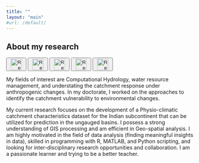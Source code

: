 ```yaml
---
title: ""
layout: "main"
#url: /default/
---
```


## About my research 
<button style = "padding: 1px 10px">
<a href="https://www.researchgate.net/profile/Ankit-Deshmukh-2">
  <img src="https://cdn-icons-png.flaticon.com/128/49/49394.png"  width="30" alt="ResearchGate">
  </a>
</button>

<button style = "padding: 1px 10px">
<a href="https://twitter.com/anix7n">
  <img src="https://cdn-icons-png.flaticon.com/128/2168/2168336.png"  width="30" alt="ResearchGate">
  </a>
</button>

<button style = "padding: 1px 10px">
<a href="https://github.com/anixn">
  <img src="https://cdn-icons-png.flaticon.com/128/4942/4942174.png"  width="30" alt="ResearchGate">
  </a>
</button>

<button style = "padding: 1px 10px">
<a href="https://www.linkedin.com/in/anixn/">
  <img src="https://cdn-icons-png.flaticon.com/128/4942/4942174.png"  width="30" alt="ResearchGate">
  </a>
</button>

<button style = "padding: 1px 10px">
<a href="https://orcid.org/0000-0002-1433-3872">
  <img src="https://cdn-icons-png.flaticon.com/128/4942/4942174.png"  width="30" alt="ResearchGate">
  </a>
</button>

My fields of interest are Computational Hydrology, water resource management, and understating the catchment response under anthropogenic changes. In my doctorate, I worked on the approaches to identify the catchment vulnerability to environmental changes. 

My current research focuses on the development of a Physio-climatic catchment characteristics dataset for the Indian subcontinent that can be utilized for prediction in the ungauged basins. I possess a strong understanding of GIS processing and am efficient in Geo-spatial analysis. I am highly motivated in the field of data analysis (finding meaningful insights in data), skilled in programming with R, MATLAB, and Python scripting, and looking for inter-disciplinary research opportunities and collaboration. I am a passionate learner and trying to be a better teacher. 




